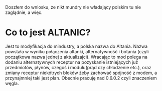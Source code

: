 Doszłem do wniosku, że nikt mundry nie władający polskim tu nie zaglądnie, a więc.
# Co to jest ALTANIC?
Jest to modyfikacja do mindustry, a polska nazwa do Altania. Nazwa powstała w wyniku połączenia altanki, alternatywność i botania (czyli początkowa nazwa jednej z aktualizajci). Wracając to mod polega na dodaniu alternatywnych receptur na pozyskanie istniejących już przedmiotów, płynów, czegoś i modułu(prąd czy chłodzenie etc.), oraz zmiany receptur niekótrych bloków żeby zachować spójność z modem, a przynajmniej taki jest plan. Obecnie pracuję nad 0.6.0.2 czyli znaczeniem węgla.